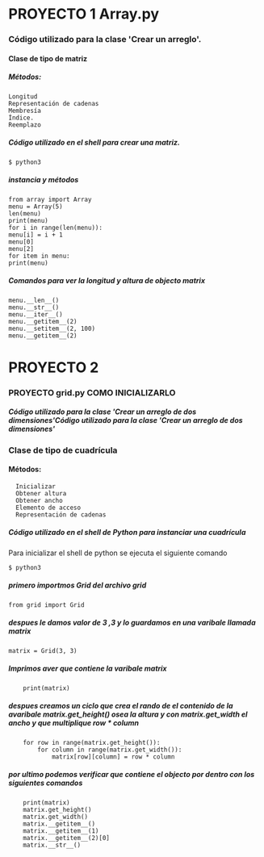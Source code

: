 # PROYECTO 1 Array.py

### Código utilizado para la clase 'Crear un arreglo'.

#### Clase de tipo de matriz
##### Métodos:

    Longitud
    Representación de cadenas
    Membresía
    Índice.
    Reemplazo

##### Código utilizado en el shell para crear una matriz.

	$ python3 
##### instancia y métodos

	from array import Array
	menu = Array(5)
	len(menu)
	print(menu)
	for i in range(len(menu)):
    menu[i] = i + 1
	menu[0]
	menu[2]
	for item in menu:
    print(menu)
##### Comandos para ver la longitud y altura de objecto matrix

	menu.__len__()
	menu.__str__()
	menu.__iter__()
	menu.__getitem__(2)
	menu.__setitem__(2, 100)
	menu.__getitem__(2)

# PROYECTO 2 

### PROYECTO grid.py COMO INICIALIZARLO

##### Código utilizado para la clase 'Crear un arreglo de dos dimensiones'Código utilizado para la clase 'Crear un arreglo de dos dimensiones'
### Clase de tipo de cuadrícula
#### Métodos:

      Inicializar
      Obtener altura
      Obtener ancho
      Elemento de acceso
      Representación de cadenas
##### Código utilizado en el shell de Python  para instanciar una cuadrícula
Para inicializar el shell de python se ejecuta el siguiente comando 

	$ python3

##### primero importmos Grid del archivo grid
	from grid import Grid

##### despues le damos valor de 3 ,3  y lo guardamos en una varibale llamada matrix
	matrix = Grid(3, 3)

##### Imprimos aver que contiene la varibale matrix
        print(matrix)
##### despues creamos un ciclo  que crea el rando de el contenido de la avaribale matrix.get_height() osea la altura y con matrix.get_width el  ancho  y que multiplique row * column

        for row in range(matrix.get_height()):
            for column in range(matrix.get_width()):
                matrix[row][column] = row * column

##### por ultimo podemos verificar que contiene el objecto por dentro con los siguientes comandos

        print(matrix) 
        matrix.get_height()
        matrix.get_width()
        matrix.__getitem__()
        matrix.__getitem__(1)
        matrix.__getitem__(2)[0]
        matrix.__str__()
